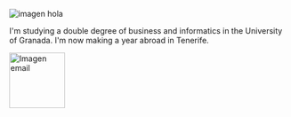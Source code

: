 ![imagen hola](https://media.tenor.com/pvFJwncehzIAAAAM/hello-there-private-from-penguins-of-madagascar.gif)

I'm studying a double degree of business and informatics in the University of Granada. I'm now making a year abroad in Tenerife.

<a href="mailto:marta11192@gmail.com"><img src="https://1000marcas.net/wp-content/uploads/2019/11/logo-Gmail-1.jpg" width=100 alt="Imagen email"/>

<!--
**MartaMolina01/MartaMolina01** is a ✨ _special_ ✨ repository because its `README.md` (this file) appears on your GitHub profile.

Here are some ideas to get you started:

- 🔭 I’m currently working on ...
- 🌱 I’m currently learning ...
- 👯 I’m looking to collaborate on ...
- 🤔 I’m looking for help with ...
- 💬 Ask me about ...
- 📫 How to reach me: ...
- 😄 Pronouns: ...
- ⚡ Fun fact: ...
-->
